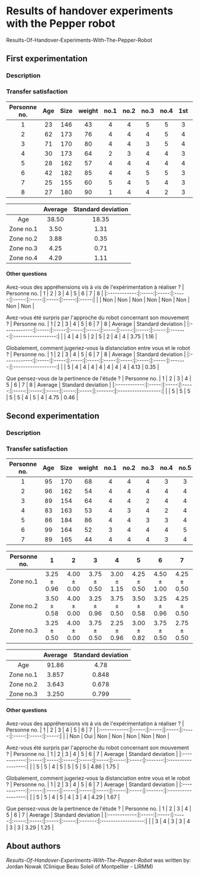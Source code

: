 # Results of handover experiments with the Pepper robot

Results-Of-Handover-Experiments-With-The-Pepper-Robot

## First experimentation
### Description


### Transfer satisfaction
| Personne no. | Age | Size | weight | no.1 | no.2 | no.3 | no.4 | 1st | 2nd | 3rd | 4th |
|:------------:|:---:|:----:|:------:|:----:|:----:|:----:|:----:|:---:|:---:|:---:|:---:|
|      1       | 23  | 146  |   43   |  4   |  4   |  5   |  5   |  3  |  4  |  2  |  1  |
|      2       | 62  | 173  |   76   |  4   |  4   |  4   |  5   |  4  |  3  |  2  |  1  |
|      3       | 71  | 170  |   80   |  4   |  4   |  3   |  5   |  4  | 1,2 |  3  |     |
|      4       | 30  | 173  |   64   |  2   |  3   |  4   |  4   |  3  |  4  |  2  |  1  |
|      5       | 28  | 162  |   57   |  4   |  4   |  4   |  4   |  4  |  3  | 2,1 |     |
|      6       | 42  | 182  |   85   |  4   |  4   |  5   |  5   |  3  |  4  |  2  |  1  |
|      7       | 25  | 155  |   60   |  5   |  4   |  5   |  4   |  3  |  1  |  4  |  2  |
|      8       | 27  | 180  |   90   |  1   |  4   |  4   |  2   |  3  |  2  |  4  |  1  |

|           | Average | Standard deviation |
|:---------:|:-------:|:------------------:|
|    Age    |  38.50  |       18.35        |
| Zone no.1 |  3.50   |       1.31         |
| Zone no.2 |  3.88   |       0.35         |
| Zone no.3 |  4.25   |       0.71         |
| Zone no.4 |  4.29   |       1.11         |


#### Other questions
Avez-vous des appréhensions vis à vis de l'expérimentation à réaliser ?
| Personne no. |   1   |   2   |   3   |   4   |   5   |   6   |   7   |   8   |
|:------------:|:-----:|:-----:|:-----:|:-----:|:-----:|:-----:|:-----:|:-----:|
|              |  Non  |  Non  |  Non  |  Non  |  Non  |  Non  |  Non  |  Non  |

Avez-vous été surpris par l'approche du robot concernant son mouvement ?
| Personne no. |   1   |   2   |   3   |   4   |   5   |   6   |   7   |   8   | Average | Standard deviation |
|:------------:|:-----:|:-----:|:-----:|:-----:|:-----:|:-----:|:-----:|:-----:|:-------:|:------------------:|
|              |   4   |   4   |   5   |   2   |   5   |   2   |   4   |   4   |  3.75   |        1.16        |

Globalement, comment jugeriez-vous la distanciation entre vous et le robot ?
| Personne no. |   1   |   2   |   3   |   4   |   5   |   6   |   7   |   8   | Average | Standard deviation |
|:------------:|:-----:|:-----:|:-----:|:-----:|:-----:|:-----:|:-----:|:-----:|:-------:|:------------------:|
|              |   5   |   4   |   4   |   4   |   4   |   4   |   4   |   4   |  4.13   |        0.35        |

Que pensez-vous de la pertinence de l'étude ?
| Personne no. |   1   |   2   |   3   |   4   |   5   |   6   |   7   |   8   | Average | Standard deviation |
|:------------:|:-----:|:-----:|:-----:|:-----:|:-----:|:-----:|:-----:|:-----:|:-------:|:------------------:|
|              |   5   |   5   |   5   |   5   |   5   |   4   |   5   |   4   |  4.75   |        0.46        |



## Second experimentation
### Description


### Transfer satisfaction
| Personne no. | Age | Size | weight | no.1 | no.2 | no.3 | no.4 | no.5 | no.6 | no.7 | no.8 | no.9 | no.10 | no.11 | no.12 |
|:------------:|:---:|:----:|:------:|:----:|:----:|:----:|:----:|:----:|:----:|:----:|:----:|:----:|:-----:|:-----:|:-----:|
|      1       | 95  | 170  |   68   |  4   |  4   |  4   |  3   |  3   |  3   |  3   |  4   |  4   |   3   |   3   |   2   |
|      2       | 96  | 162  |   54   |  4   |  4   |  4   |  4   |  4   |  4   |  4   |  4   |  4   |   4   |   4   |   4   |
|      3       | 89  | 154  |   64   |  4   |  4   |  2   |  4   |  4   |  4   |  4   |  4   |  3   |   4   |   3   |   3   |
|      4       | 83  | 163  |   53   |  4   |  3   |  4   |  2   |  4   |  4   |  3   |  2   |  1   |   3   |   4   |   2   |
|      5       | 86  | 184  |   86   |  4   |  4   |  3   |  3   |  4   |  3   |  2   |  4   |  4   |   3   |   4   |   5   |
|      6       | 99  | 164  |   52   |  3   |  4   |  4   |  4   |  5   |  2   |  3   |  5   |  4   |   4   |   3   |   5   |
|      7       | 89  | 165  |   44   |  4   |  4   |  4   |  3   |  4   |  4   |  3   |  5   |  3   |   2   |   5   |   4   |

| Personne no. |        1        |        2        |        3        |        4        |        5        |        6        |        7        |
|:------------:|:---------------:|:---------------:|:---------------:|:---------------:|:---------------:|:---------------:|:---------------:|
|  Zone no.1   |   3.25 ± 0.96   |   4.00 ± 0.00   |   3.75 ± 0.50   |   3.00 ± 1.15   |   4.25 ± 0.50   |   4.50 ± 1.00   |   4.25 ± 0.50   |
|  Zone no.2   |   3.50 ± 0.58   |   4.00 ± 0.00   |   3.25 ± 0.96   |   3.75 ± 0.50   |   3.50 ± 0.58   |   3.25 ± 0.96   |   4.25 ± 0.50   |
|  Zone no.3   |   3.25 ± 0.50   |   4.00 ± 0.00   |   3.75 ± 0.50   |   2.25 ± 0.96   |   3.00 ± 0.82   |   3.75 ± 0.50   |   2.75 ± 0.50   |

|           | Average | Standard deviation |
|:---------:|:-------:|:------------------:|
|    Age    |  91.86  |        4.78        |
| Zone no.1 |  3.857  |        0.848       |
| Zone no.2 |  3.643  |        0.678       |
| Zone no.3 |  3.250  |        0.799       |


#### Other questions
Avez-vous des appréhensions vis à vis de l'expérimentation à réaliser ?
| Personne no. |   1   |   2   |   3   |   4   |   5   |   6   |   7   |
|:------------:|:-----:|:-----:|:-----:|:-----:|:-----:|:-----:|:-----:|
|              |  Non  |  Oui  |  Non  |  Non  |  Non  |  Non  |  Non  |

Avez-vous été surpris par l'approche du robot concernant son mouvement ?
| Personne no. |   1   |   2   |   3   |   4   |   5   |   6   |   7   | Average | Standard deviation |
|:------------:|:-----:|:-----:|:-----:|:-----:|:-----:|:-----:|:-----:|:-------:|:------------------:|
|              |   5   |   5   |   4   |   5   |   5   |   5   |   5   |  4.86   |        1.75        |

Globalement, comment jugeriez-vous la distanciation entre vous et le robot ?
| Personne no. |   1   |   2   |   3   |   4   |   5   |   6   |   7   | Average | Standard deviation |
|:------------:|:-----:|:-----:|:-----:|:-----:|:-----:|:-----:|:-----:|:-------:|:------------------:|
|              |   5   |   5   |   4   |   5   |   4   |   3   |   4   |  4.29   |        1.67        |

Que pensez-vous de la pertinence de l'étude ?
| Personne no. |   1   |   2   |   3   |   4   |   5   |   6   |   7   | Average | Standard deviation |
|:------------:|:-----:|:-----:|:-----:|:-----:|:-----:|:-----:|:-----:|:-------:|:------------------:|
|              |   3   |   4   |   3   |   3   |   4   |   3   |   3   |  3.29   |        1.25        |



##  About authors
*Results-Of-Handover-Experiments-With-The-Pepper-Robot* was written by: Jordan Nowak (Clinique Beau Soleil of Montpellier - LIRMM)
